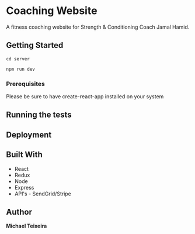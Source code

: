 # Coaching Website

A fitness coaching website for Strength & Conditioning Coach Jamal Hamid.

## Getting Started

```
cd server

npm run dev
```

### Prerequisites

Please be sure to have create-react-app installed on your system

## Running the tests


## Deployment


## Built With

* React
* Redux
* Node
* Express
* API's - SendGrid/Stripe

## Author

 **Michael Teixeira**

